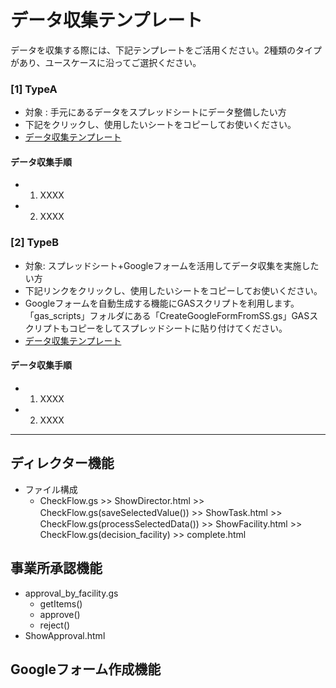 # データ収集テンプレート
データを収集する際には、下記テンプレートをご活用ください。2種類のタイプがあり、ユースケースに沿ってご選択ください。

### [1] TypeA 
- 対象 : 手元にあるデータをスプレッドシートにデータ整備したい方
- 下記をクリックし、使用したいシートをコピーしてお使いください。
- [<TypeB>データ収集テンプレート](https://docs.google.com/spreadsheets/d/1rTLe6Ya76OMVyNPpDyjcvtKeqmWCXzRFbmNdThgNv4o/edit?gid=0#gid=0)

#### データ収集手順

- 1. XXXX
- 2. XXXX 


### [2] TypeB 
- 対象: スプレッドシート+Googleフォームを活用してデータ収集を実施したい方
- 下記リンクをクリックし、使用したいシートをコピーしてお使いください。
- Googleフォームを自動生成する機能にGASスクリプトを利用します。「gas_scripts」フォルダにある「CreateGoogleFormFromSS.gs」GASスクリプトもコピーをしてスプレッドシートに貼り付けてください。
- [<TypeB>データ収集テンプレート](https://docs.google.com/spreadsheets/d/1U0nsRC8p9KJnjIwowYBf8E_qyk3APKlJ2zBBxujK5YE/edit?usp=sharing)

#### データ収集手順

- 1. XXXX
- 2. XXXX 


---

## ディレクター機能

- ファイル構成
  - CheckFlow.gs >> ShowDirector.html >> CheckFlow.gs(saveSelectedValue()) >> ShowTask.html >>　CheckFlow.gs(processSelectedData()) >> ShowFacility.html >> CheckFlow.gs(decision_facility) >> complete.html
 
## 事業所承認機能
- approval_by_facility.gs
  - getItems() 
  - approve()
  - reject()   
- ShowApproval.html

## Googleフォーム作成機能


